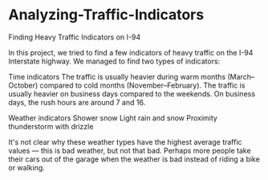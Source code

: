 # Analyzing-Traffic-Indicators
Finding Heavy Traffic Indicators on I-94

In this project, we tried to find a few indicators of heavy traffic on the I-94 Interstate highway. We managed to find two types of indicators:

Time indicators
The traffic is usually heavier during warm months (March–October) compared to cold months (November–February).
The traffic is usually heavier on business days compared to the weekends.
On business days, the rush hours are around 7 and 16.

Weather indicators
Shower snow
Light rain and snow
Proximity thunderstorm with drizzle

It's not clear why these weather types have the highest average traffic values — this is bad weather, but not that bad. Perhaps more people take their cars out of the garage when the weather is bad instead of riding a bike or walking.
